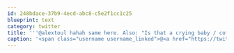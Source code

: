 ```yaml
---
id: 248bdace-37b9-4ecd-abc8-c5e2f1cc1c25
blueprint: text
category: twitter
title: '''@alextoul hahah same here. Also: "Is that a crying baby / coffee grinder / boat motor I hear in the background"?'
caption: '<span class="username username_linked">@<a href="https://twitter.com/alextoul" title="Alexandre Toulemonde">alextoul</a></span> hahah same here. Also: "Is that a crying baby / coffee grinder / boat motor I hear in the background"?'
---
```

